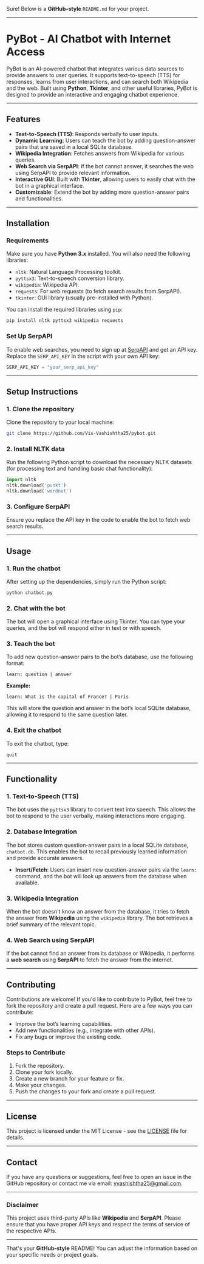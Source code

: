 Sure! Below is a **GitHub-style** `README.md` for your project.

---

# PyBot - AI Chatbot with Internet Access

PyBot is an AI-powered chatbot that integrates various data sources to provide answers to user queries. It supports text-to-speech (TTS) for responses, learns from user interactions, and can search both Wikipedia and the web. Built using **Python**, **Tkinter**, and other useful libraries, PyBot is designed to provide an interactive and engaging chatbot experience.

---

## Features

* **Text-to-Speech (TTS)**: Responds verbally to user inputs.
* **Dynamic Learning**: Users can teach the bot by adding question-answer pairs that are saved in a local SQLite database.
* **Wikipedia Integration**: Fetches answers from Wikipedia for various queries.
* **Web Search via SerpAPI**: If the bot cannot answer, it searches the web using SerpAPI to provide relevant information.
* **Interactive GUI**: Built with **Tkinter**, allowing users to easily chat with the bot in a graphical interface.
* **Customizable**: Extend the bot by adding more question-answer pairs and functionalities.

---

## Installation

### Requirements

Make sure you have **Python 3.x** installed. You will also need the following libraries:

* `nltk`: Natural Language Processing toolkit.
* `pyttsx3`: Text-to-speech conversion library.
* `wikipedia`: Wikipedia API.
* `requests`: For web requests (to fetch search results from SerpAPI).
* `tkinter`: GUI library (usually pre-installed with Python).

You can install the required libraries using `pip`:

```bash
pip install nltk pyttsx3 wikipedia requests
```

### Set Up SerpAPI

To enable web searches, you need to sign up at [SerpAPI](https://serpapi.com/) and get an API key. Replace the `SERP_API_KEY` in the script with your own API key:

```python
SERP_API_KEY = "your_serp_api_key"
```

---

## Setup Instructions

### 1. Clone the repository

Clone the repository to your local machine:

```bash
git clone https://github.com/Vis-Vashishtha25/pybot.git
```

### 2. Install NLTK data

Run the following Python script to download the necessary NLTK datasets (for processing text and handling basic chat functionality):

```python
import nltk
nltk.download('punkt')
nltk.download('wordnet')
```

### 3. Configure SerpAPI

Ensure you replace the API key in the code to enable the bot to fetch web search results.

---

## Usage

### 1. Run the chatbot

After setting up the dependencies, simply run the Python script:

```bash
python chatbot.py
```

### 2. Chat with the bot

The bot will open a graphical interface using Tkinter. You can type your queries, and the bot will respond either in text or with speech.

### 3. Teach the bot

To add new question-answer pairs to the bot’s database, use the following format:

```
learn: question | answer
```

**Example:**

```
learn: What is the capital of France? | Paris
```

This will store the question and answer in the bot’s local SQLite database, allowing it to respond to the same question later.

### 4. Exit the chatbot

To exit the chatbot, type:

```
quit
```

---

## Functionality

### 1. Text-to-Speech (TTS)

The bot uses the `pyttsx3` library to convert text into speech. This allows the bot to respond to the user verbally, making interactions more engaging.

### 2. Database Integration

The bot stores custom question-answer pairs in a local SQLite database, `chatbot.db`. This enables the bot to recall previously learned information and provide accurate answers.

* **Insert/Fetch**: Users can insert new question-answer pairs via the `learn:` command, and the bot will look up answers from the database when available.

### 3. Wikipedia Integration

When the bot doesn't know an answer from the database, it tries to fetch the answer from **Wikipedia** using the `wikipedia` library. The bot retrieves a brief summary of the relevant topic.

### 4. Web Search using SerpAPI

If the bot cannot find an answer from its database or Wikipedia, it performs a **web search** using **SerpAPI** to fetch the answer from the internet.

---

## Contributing

Contributions are welcome! If you'd like to contribute to PyBot, feel free to fork the repository and create a pull request. Here are a few ways you can contribute:

* Improve the bot’s learning capabilities.
* Add new functionalities (e.g., integrate with other APIs).
* Fix any bugs or improve the existing code.

### Steps to Contribute

1. Fork the repository.
2. Clone your fork locally.
3. Create a new branch for your feature or fix.
4. Make your changes.
5. Push the changes to your fork and create a pull request.

---

## License

This project is licensed under the MIT License - see the [LICENSE](LICENSE) file for details.

---

## Contact

If you have any questions or suggestions, feel free to open an issue in the GitHub repository or contact me via email: [vvashishtha25@gmail.com](mailto:vvashishtha25@gmail.com).

---

### Disclaimer

This project uses third-party APIs like **Wikipedia** and **SerpAPI**. Please ensure that you have proper API keys and respect the terms of service of the respective APIs.

---

That's your **GitHub-style** README! You can adjust the information based on your specific needs or project goals.
